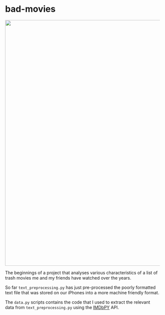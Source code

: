 # bad-movies

<p align="center">
  <img src="https://media.giphy.com/media/bbWHn9uZc0dxsWTm5E/giphy.gif" width='800'>
</p>

The beginnings of a project that analyses various characteristics of a list of trash movies me and my friends have watched over the years.

So far `text_preprocessing.py` has just pre-processed the poorly formatted text file that was stored on our iPhones into a more machine friendly format. 

The `data.py` scripts contains the code that I used to extract the relevant data from `text_preprocessing.py` using the [IMDbPY](https://imdbpy.github.io/) API.

